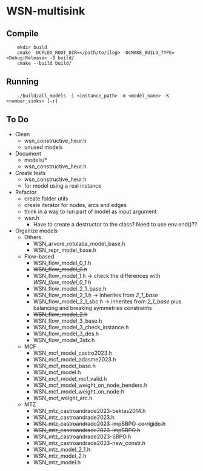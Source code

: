 # WSN-multisink

## Compile
```
    mkdir build
    cmake -DCPLEX_ROOT_DIR=</path/to/ilog> -DCMAKE_BUILD_TYPE=<Debug|Release> -B build/
    cmake --build build/
```

## Running
```
    ./build/all_models -i <instance_path> -m <model_name> -K <number_sinks> [-r]
```

## To Do
* Clean
  * wsn_constructive_heur.h
  * unused models
* Document
  * models/*
  * wsn_constructive_heur.h
* Create tests 
  * wsn_constructive_heur.h
  * for model using a real instance
* Refactor
  * create folder utils
  * create iterator for nodes, arcs and edges
  * think in a way to run part of model as input argument
  * wsn.h
    * Have to create a destructor to the class? Need to use env.end()??
* Organize models
  * Others
    * WSN_arvore_rotulada_model_base.h   
    * WSN_repr_model_base.h
  * Flow-based
    * WSN_flow_model_0_1.h
    * ~~WSN_flow_model_0.h~~
    * WSN_flow_model_1.h -> check the differences with *WSN_flow_model_0_1.h*
    * WSN_flow_model_2_1_base.h
    * WSN_flow_model_2_1.h -> inherites from *2_1_base*
    * WSN_flow_model_2_1_sbc.h -> inherites from *2_1_base* plus balancing and breaking symmetries constraints
    * ~~WSN_flow_model_2.h~~         
    * WSN_flow_model_3_base.h           
    * WSN_flow_model_3_check_instance.h
    * WSN_flow_model_3_des.h            
    * WSN_flow_model_3idx.h             
  * MCF        
    * WSN_mcf_model_castro2023.h
    * WSN_mcf_model_adasme2023.h        
    * WSN_mcf_model_base.h               
    * WSN_mcf_model.h
    * WSN_mcf_model_mcf_valid.h
    * WSN_mcf_model_weight_on_node_benders.h
    * WSN_mcf_model_weight_on_node.h
    * WSN_mcf_weight_arc.h
  * MTZ
    * WSN_mtz_castroandrade2023-bektas2014.h
    * WSN_mtz_castroandrade2023.h
    * ~~WSN_mtz_castroandrade2023-impSBPO-corrigido.h~~
    * ~~WSN_mtz_castroandrade2023-impSBPO.h~~
    * WSN_mtz_castroandrade2023-SBPO.h
    * WSN_mtz_castroandrade2023-new_constr.h
    * WSN_mtz_model_2_1.h
    * WSN_mtz_model_2.h
    * WSN_mtz_model.h